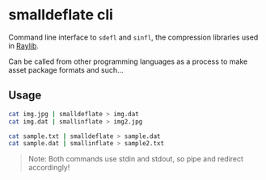 # smalldeflate cli

Command line interface to `sdefl` and `sinfl`, the compression
libraries used in [Raylib](https://github.com/raysan5/raylib).

Can be called from other programming languages as a process to make
asset package formats and such...

## Usage
```sh
cat img.jpg | smalldeflate > img.dat
cat img.dat | smallinflate > img2.jpg

cat sample.txt | smalldeflate > sample.dat
cat sample.dat | smallinflate > sample2.txt
```

> Note: Both commands use stdin and stdout, so pipe and redirect accordingly!
